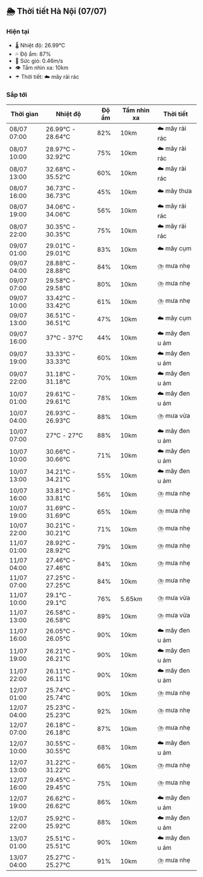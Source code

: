 ## 🌦️ Thời tiết Hà Nội (07/07)

### Hiện tại

- 🌡️ Nhiệt độ: 26.99℃
- 💦 Độ ẩm: 87%
- 💨 Sức gió: 0.46m/s
- 👁️ Tầm nhìn xa: 10km
- ☂️ Thời tiết: ☁️ mây rải rác

### Sắp tới

| Thời gian | Nhiệt độ | Độ ẩm | Tầm nhìn xa | Thời tiết |
| --- | --- | --- | --- | --- |
| 08/07 07:00 | 26.99℃ - 28.64℃ | 82% | 10km | ☁️ mây rải rác |
| 08/07 10:00 | 28.97℃ - 32.92℃ | 75% | 10km | ☁️ mây rải rác |
| 08/07 13:00 | 32.68℃ - 35.52℃ | 60% | 10km | ☁️ mây rải rác |
| 08/07 16:00 | 36.73℃ - 36.73℃ | 45% | 10km | ☁️ mây thưa |
| 08/07 19:00 | 34.06℃ - 34.06℃ | 56% | 10km | ☁️ mây rải rác |
| 08/07 22:00 | 30.35℃ - 30.35℃ | 75% | 10km | ☁️ mây rải rác |
| 09/07 01:00 | 29.01℃ - 29.01℃ | 83% | 10km | ☁️ mây cụm |
| 09/07 04:00 | 28.88℃ - 28.88℃ | 84% | 10km | ⛈️ mưa nhẹ |
| 09/07 07:00 | 29.58℃ - 29.58℃ | 80% | 10km | ⛈️ mưa nhẹ |
| 09/07 10:00 | 33.42℃ - 33.42℃ | 61% | 10km | ⛈️ mưa nhẹ |
| 09/07 13:00 | 36.51℃ - 36.51℃ | 47% | 10km | ☁️ mây cụm |
| 09/07 16:00 | 37℃ - 37℃ | 44% | 10km | ☁️ mây đen u ám |
| 09/07 19:00 | 33.33℃ - 33.33℃ | 60% | 10km | ☁️ mây đen u ám |
| 09/07 22:00 | 31.18℃ - 31.18℃ | 70% | 10km | ☁️ mây đen u ám |
| 10/07 01:00 | 29.61℃ - 29.61℃ | 78% | 10km | ☁️ mây đen u ám |
| 10/07 04:00 | 26.93℃ - 26.93℃ | 88% | 10km | ⛈️ mưa vừa |
| 10/07 07:00 | 27℃ - 27℃ | 88% | 10km | ☁️ mây đen u ám |
| 10/07 10:00 | 30.66℃ - 30.66℃ | 71% | 10km | ☁️ mây đen u ám |
| 10/07 13:00 | 34.21℃ - 34.21℃ | 55% | 10km | ☁️ mây đen u ám |
| 10/07 16:00 | 33.81℃ - 33.81℃ | 56% | 10km | ⛈️ mưa nhẹ |
| 10/07 19:00 | 31.69℃ - 31.69℃ | 65% | 10km | ⛈️ mưa nhẹ |
| 10/07 22:00 | 30.21℃ - 30.21℃ | 71% | 10km | ⛈️ mưa nhẹ |
| 11/07 01:00 | 28.92℃ - 28.92℃ | 79% | 10km | ⛈️ mưa nhẹ |
| 11/07 04:00 | 27.46℃ - 27.46℃ | 84% | 10km | ⛈️ mưa nhẹ |
| 11/07 07:00 | 27.25℃ - 27.25℃ | 84% | 10km | ⛈️ mưa nhẹ |
| 11/07 10:00 | 29.1℃ - 29.1℃ | 76% | 5.65km | ⛈️ mưa vừa |
| 11/07 13:00 | 26.58℃ - 26.58℃ | 89% | 10km | ⛈️ mưa vừa |
| 11/07 16:00 | 26.05℃ - 26.05℃ | 90% | 10km | ☁️ mây đen u ám |
| 11/07 19:00 | 26.21℃ - 26.21℃ | 90% | 10km | ☁️ mây đen u ám |
| 11/07 22:00 | 26.11℃ - 26.11℃ | 90% | 10km | ☁️ mây đen u ám |
| 12/07 01:00 | 25.74℃ - 25.74℃ | 90% | 10km | ⛈️ mưa nhẹ |
| 12/07 04:00 | 25.23℃ - 25.23℃ | 92% | 10km | ⛈️ mưa nhẹ |
| 12/07 07:00 | 26.18℃ - 26.18℃ | 87% | 10km | ⛈️ mưa nhẹ |
| 12/07 10:00 | 30.55℃ - 30.55℃ | 68% | 10km | ☁️ mây đen u ám |
| 12/07 13:00 | 31.22℃ - 31.22℃ | 66% | 10km | ⛈️ mưa nhẹ |
| 12/07 16:00 | 29.45℃ - 29.45℃ | 75% | 10km | ⛈️ mưa nhẹ |
| 12/07 19:00 | 26.62℃ - 26.62℃ | 86% | 10km | ☁️ mây đen u ám |
| 12/07 22:00 | 25.92℃ - 25.92℃ | 88% | 10km | ☁️ mây đen u ám |
| 13/07 01:00 | 25.51℃ - 25.51℃ | 90% | 10km | ☁️ mây đen u ám |
| 13/07 04:00 | 25.27℃ - 25.27℃ | 91% | 10km | ⛈️ mưa nhẹ |
